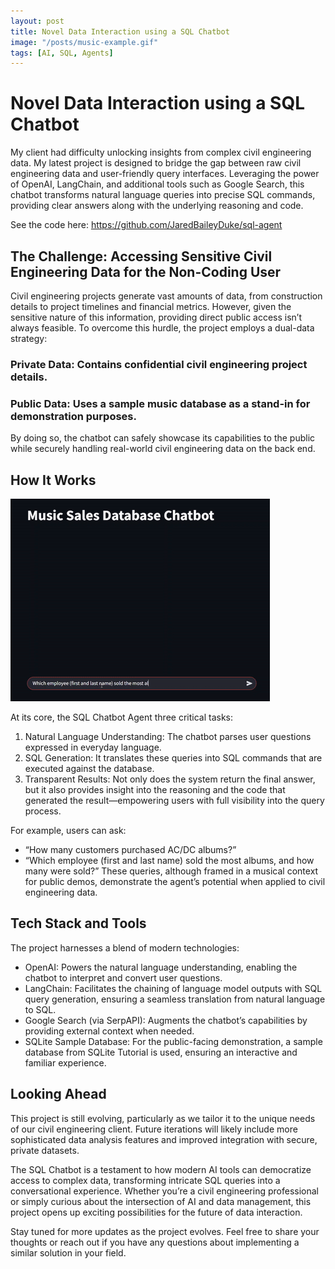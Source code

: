 ```yaml
---
layout: post
title: Novel Data Interaction using a SQL Chatbot
image: "/posts/music-example.gif"
tags: [AI, SQL, Agents]
---
```


# Novel Data Interaction using a SQL Chatbot
My client had difficulty unlocking insights from complex civil engineering data. My latest project is designed to bridge the gap between raw civil engineering data and user-friendly query interfaces. Leveraging the power of OpenAI, LangChain, and additional tools such as Google Search, this chatbot transforms natural language queries into precise SQL commands, providing clear answers along with the underlying reasoning and code.

See the code here: https://github.com/JaredBaileyDuke/sql-agent

## The Challenge: Accessing Sensitive Civil Engineering Data for the Non-Coding User
Civil engineering projects generate vast amounts of data, from construction details to project timelines and financial metrics. However, given the sensitive nature of this information, providing direct public access isn’t always feasible. To overcome this hurdle, the project employs a dual-data strategy:

### Private Data: Contains confidential civil engineering project details.
### Public Data: Uses a sample music database as a stand-in for demonstration purposes.
By doing so, the chatbot can safely showcase its capabilities to the public while securely handling real-world civil engineering data on the back end.

## How It Works

![Music Example](https://raw.githubusercontent.com/JaredLBailey/JaredLBailey.github.io/master/img/posts/music-example.gif)

At its core, the SQL Chatbot Agent three critical tasks:

1. Natural Language Understanding: The chatbot parses user questions expressed in everyday language.
2. SQL Generation: It translates these queries into SQL commands that are executed against the database.
3. Transparent Results: Not only does the system return the final answer, but it also provides insight into the reasoning and the code that generated the result—empowering users with full visibility into the query process.

For example, users can ask:
- “How many customers purchased AC/DC albums?”
- “Which employee (first and last name) sold the most albums, and how many were sold?”
These queries, although framed in a musical context for public demos, demonstrate the agent’s potential when applied to civil engineering data.

## Tech Stack and Tools
The project harnesses a blend of modern technologies:
- OpenAI: Powers the natural language understanding, enabling the chatbot to interpret and convert user questions.
- LangChain: Facilitates the chaining of language model outputs with SQL query generation, ensuring a seamless translation from natural language to SQL.
- Google Search (via SerpAPI): Augments the chatbot’s capabilities by providing external context when needed.
- SQLite Sample Database: For the public-facing demonstration, a sample database from SQLite Tutorial is used, ensuring an interactive and familiar experience.

## Looking Ahead
This project is still evolving, particularly as we tailor it to the unique needs of our civil engineering client. Future iterations will likely include more sophisticated data analysis features and improved integration with secure, private datasets.

The SQL Chatbot is a testament to how modern AI tools can democratize access to complex data, transforming intricate SQL queries into a conversational experience. Whether you’re a civil engineering professional or simply curious about the intersection of AI and data management, this project opens up exciting possibilities for the future of data interaction.

Stay tuned for more updates as the project evolves. Feel free to share your thoughts or reach out if you have any questions about implementing a similar solution in your field.
